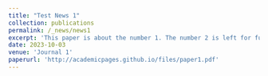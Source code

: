 ```yaml
---
title: "Test News 1"
collection: publications
permalink: /_news/news1
excerpt: 'This paper is about the number 1. The number 2 is left for future work.'
date: 2023-10-03
venue: 'Journal 1'
paperurl: 'http://academicpages.github.io/files/paper1.pdf'
---
```

